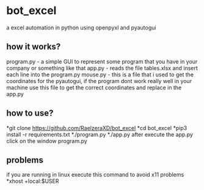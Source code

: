 # bot_excel
a excel automation in python using openpyxl and pyautogui

## how it works?
program.py - a simple GUI to represent some program that you have in your company or something like that
app.py - reads the file tables.xlsx and insert each line into the program.py
mouse.py - this is a file that i used to get the coordinates for the pyautogui, if the program dont work really well in your machine use this file to get the correct coordinates and replace in the app.py

## how to use?
*git clone https://github.com/RaelzeraXD/bot_excel
*cd bot_excel
*pip3 install -r requirements.txt
*./program.py
*./app.py
after execute the app.py click on the window program.py 

## problems
if you are running in linux execute this command to avoid x11 problems
*xhost +local:$USER
